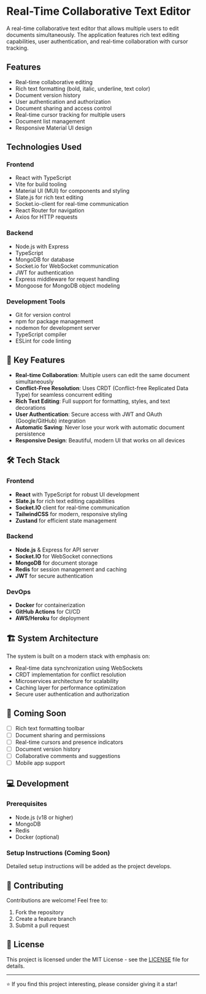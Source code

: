 # Real-Time Collaborative Text Editor

A real-time collaborative text editor that allows multiple users to edit documents simultaneously. The application features rich text editing capabilities, user authentication, and real-time collaboration with cursor tracking.

## Features

- Real-time collaborative editing
- Rich text formatting (bold, italic, underline, text color)
- Document version history
- User authentication and authorization
- Document sharing and access control
- Real-time cursor tracking for multiple users
- Document list management
- Responsive Material UI design

## Technologies Used

### Frontend
- React with TypeScript
- Vite for build tooling
- Material UI (MUI) for components and styling
- Slate.js for rich text editing
- Socket.io-client for real-time communication
- React Router for navigation
- Axios for HTTP requests

### Backend
- Node.js with Express
- TypeScript
- MongoDB for database
- Socket.io for WebSocket communication
- JWT for authentication
- Express middleware for request handling
- Mongoose for MongoDB object modeling

### Development Tools
- Git for version control
- npm for package management
- nodemon for development server
- TypeScript compiler
- ESLint for code linting

## 🌟 Key Features

- **Real-time Collaboration**: Multiple users can edit the same document simultaneously
- **Conflict-Free Resolution**: Uses CRDT (Conflict-free Replicated Data Type) for seamless concurrent editing
- **Rich Text Editing**: Full support for formatting, styles, and text decorations
- **User Authentication**: Secure access with JWT and OAuth (Google/GitHub) integration
- **Automatic Saving**: Never lose your work with automatic document persistence
- **Responsive Design**: Beautiful, modern UI that works on all devices

## 🛠️ Tech Stack

### Frontend
- **React** with TypeScript for robust UI development
- **Slate.js** for rich text editing capabilities
- **Socket.IO** client for real-time communication
- **TailwindCSS** for modern, responsive styling
- **Zustand** for efficient state management

### Backend
- **Node.js** & Express for API server
- **Socket.IO** for WebSocket connections
- **MongoDB** for document storage
- **Redis** for session management and caching
- **JWT** for secure authentication

### DevOps
- **Docker** for containerization
- **GitHub Actions** for CI/CD
- **AWS/Heroku** for deployment

## 🏗️ System Architecture

The system is built on a modern stack with emphasis on:
- Real-time data synchronization using WebSockets
- CRDT implementation for conflict resolution
- Microservices architecture for scalability
- Caching layer for performance optimization
- Secure user authentication and authorization

## 🚀 Coming Soon

- [ ] Rich text formatting toolbar
- [ ] Document sharing and permissions
- [ ] Real-time cursors and presence indicators
- [ ] Document version history
- [ ] Collaborative comments and suggestions
- [ ] Mobile app support

## 💻 Development

### Prerequisites
- Node.js (v18 or higher)
- MongoDB
- Redis
- Docker (optional)

### Setup Instructions (Coming Soon)
Detailed setup instructions will be added as the project develops.

## 🤝 Contributing

Contributions are welcome! Feel free to:
1. Fork the repository
2. Create a feature branch
3. Submit a pull request

## 📝 License

This project is licensed under the MIT License - see the [LICENSE](LICENSE) file for details.

---
⭐ If you find this project interesting, please consider giving it a star! 
